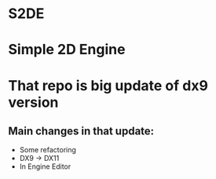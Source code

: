 # S2DE
# Simple 2D Engine
# That repo is big update of dx9 version

## Main changes in that update:

- Some refactoring 
- DX9 -> DX11
- In Engine Editor


